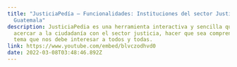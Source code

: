 ```yaml
---
title: "JusticiaPedía – Funcionalidades: Instituciones del sector Justicia de
  Guatemala"
description: JusticiaPedia es una herramienta interactiva y sencilla que busca
  acercar a la ciudadanía con el sector justicia, hacer que sea comprensible un
  tema que nos debe interesar a todos y todas.
link: https://www.youtube.com/embed/blvczodhvd0
date: 2022-03-08T03:48:46.892Z
---
```

